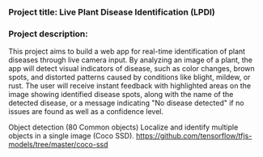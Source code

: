 ### Project title: Live Plant Disease Identification (LPDI)     
### Project description:     
This project aims to build a web app for real-time identification of plant diseases through live
camera input. By analyzing an image of a plant, the app will detect visual indicators of disease,
such as color changes, brown spots, and distorted patterns caused by conditions like blight,
mildew, or rust. The user will receive instant feedback with highlighted areas on the image
showing identified disease spots, along with the name of the detected disease, or a message
indicating "No disease detected" if no issues are found as well as a confidence level.


Object detection (80 Common objects)
Localize and identify multiple objects in a single image (Coco SSD).
https://github.com/tensorflow/tfjs-models/tree/master/coco-ssd